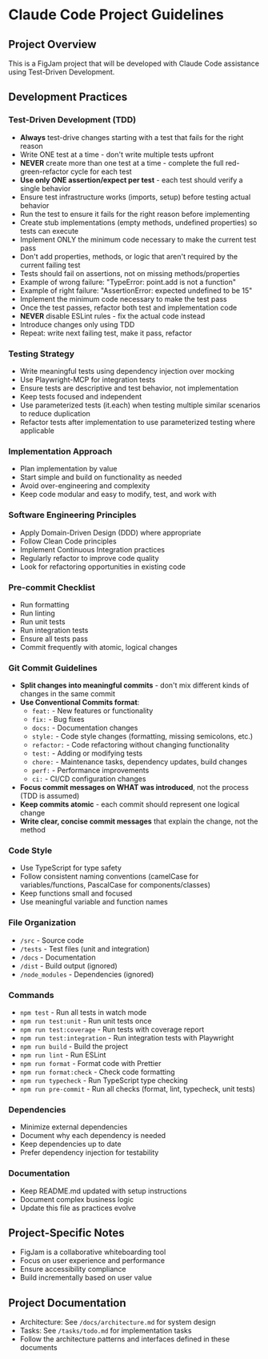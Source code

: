 # Claude Code Project Guidelines

## Project Overview

This is a FigJam project that will be developed with Claude Code assistance using Test-Driven Development.

## Development Practices

### Test-Driven Development (TDD)

- **Always** test-drive changes starting with a test that fails for the right reason
- Write ONE test at a time - don't write multiple tests upfront
- **NEVER** create more than one test at a time - complete the full red-green-refactor cycle for each test
- **Use only ONE assertion/expect per test** - each test should verify a single behavior
- Ensure test infrastructure works (imports, setup) before testing actual behavior
- Run the test to ensure it fails for the right reason before implementing
- Create stub implementations (empty methods, undefined properties) so tests can execute
- Implement ONLY the minimum code necessary to make the current test pass
- Don't add properties, methods, or logic that aren't required by the current failing test
- Tests should fail on assertions, not on missing methods/properties
- Example of wrong failure: "TypeError: point.add is not a function"
- Example of right failure: "AssertionError: expected undefined to be 15"
- Implement the minimum code necessary to make the test pass
- Once the test passes, refactor both test and implementation code
- **NEVER** disable ESLint rules - fix the actual code instead
- Introduce changes only using TDD
- Repeat: write next failing test, make it pass, refactor

### Testing Strategy

- Write meaningful tests using dependency injection over mocking
- Use Playwright-MCP for integration tests
- Ensure tests are descriptive and test behavior, not implementation
- Keep tests focused and independent
- Use parameterized tests (it.each) when testing multiple similar scenarios to reduce duplication
- Refactor tests after implementation to use parameterized testing where applicable

### Implementation Approach

- Plan implementation by value
- Start simple and build on functionality as needed
- Avoid over-engineering and complexity
- Keep code modular and easy to modify, test, and work with

### Software Engineering Principles

- Apply Domain-Driven Design (DDD) where appropriate
- Follow Clean Code principles
- Implement Continuous Integration practices
- Regularly refactor to improve code quality
- Look for refactoring opportunities in existing code

### Pre-commit Checklist

- Run formatting
- Run linting
- Run unit tests
- Run integration tests
- Ensure all tests pass
- Commit frequently with atomic, logical changes

### Git Commit Guidelines

- **Split changes into meaningful commits** - don't mix different kinds of changes in the same commit
- **Use Conventional Commits format**:
  - `feat:` - New features or functionality
  - `fix:` - Bug fixes
  - `docs:` - Documentation changes
  - `style:` - Code style changes (formatting, missing semicolons, etc.)
  - `refactor:` - Code refactoring without changing functionality
  - `test:` - Adding or modifying tests
  - `chore:` - Maintenance tasks, dependency updates, build changes
  - `perf:` - Performance improvements
  - `ci:` - CI/CD configuration changes
- **Focus commit messages on WHAT was introduced**, not the process (TDD is assumed)
- **Keep commits atomic** - each commit should represent one logical change
- **Write clear, concise commit messages** that explain the change, not the method

### Code Style

- Use TypeScript for type safety
- Follow consistent naming conventions (camelCase for variables/functions, PascalCase for components/classes)
- Keep functions small and focused
- Use meaningful variable and function names

### File Organization

- `/src` - Source code
- `/tests` - Test files (unit and integration)
- `/docs` - Documentation
- `/dist` - Build output (ignored)
- `/node_modules` - Dependencies (ignored)

### Commands

- `npm test` - Run all tests in watch mode
- `npm run test:unit` - Run unit tests once
- `npm run test:coverage` - Run tests with coverage report
- `npm run test:integration` - Run integration tests with Playwright
- `npm run build` - Build the project
- `npm run lint` - Run ESLint
- `npm run format` - Format code with Prettier
- `npm run format:check` - Check code formatting
- `npm run typecheck` - Run TypeScript type checking
- `npm run pre-commit` - Run all checks (format, lint, typecheck, unit tests)

### Dependencies

- Minimize external dependencies
- Document why each dependency is needed
- Keep dependencies up to date
- Prefer dependency injection for testability

### Documentation

- Keep README.md updated with setup instructions
- Document complex business logic
- Update this file as practices evolve

## Project-Specific Notes

- FigJam is a collaborative whiteboarding tool
- Focus on user experience and performance
- Ensure accessibility compliance
- Build incrementally based on user value

## Project Documentation

- Architecture: See `/docs/architecture.md` for system design
- Tasks: See `/tasks/todo.md` for implementation tasks
- Follow the architecture patterns and interfaces defined in these documents
